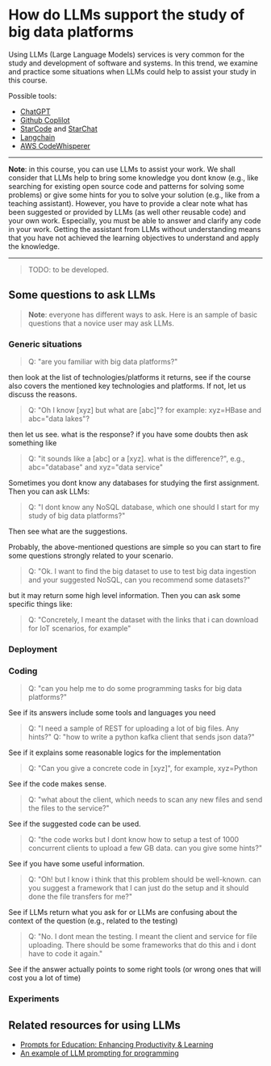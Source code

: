 # How do LLMs support the study of big data platforms

Using LLMs (Large Language Models) services is very common for the study and development of software and systems. In this trend, we examine and practice some situations when LLMs could help to assist your study in this course.

Possible tools:
- [ChatGPT](https://chat.openai.com)
- [Github Coplilot](https://github.com/features/copilot)
- [StarCode](https://github.com/bigcode-project/starcoder) and [StarChat](https://huggingface.co/spaces/HuggingFaceH4/starchat-playground)
- [Langchain](https://python.langchain.com/docs/get_started)
- [AWS CodeWhisperer](https://aws.amazon.com/codewhisperer/)
---

**Note**: in this course, you can use LLMs to assist your work. We shall consider that LLMs help to bring some knowledge you dont know (e.g., like searching for existing open source code and patterns for solving some problems) or give some hints for you to solve your solution (e.g., like from a teaching assistant). However, you have to provide a clear note what has been suggested or provided by LLMs (as well other reusable code) and your own work. Especially, you must be able to answer and clarify any code in your work. Getting the assistant from LLMs without understanding means that you have not achieved the learning objectives to understand and apply the knowledge.

---

>TODO: to be developed. 

## Some questions to ask LLMs

>**Note**: everyone has different ways to ask. Here is an sample of basic questions that a novice user may ask LLMs. 

### Generic situations 
>Q: "are you familiar with big data platforms?"

then look at the list of technologies/platforms it returns, see if the course also covers the mentioned key technologies and platforms. If not, let us discuss the reasons. 
>Q: "Oh I know [xyz] but what are [abc]"? for example: xyz=HBase and abc="data lakes"?

then let us see. what is the response? if you have some doubts then ask something like 
>Q: "it sounds like a [abc] or a [xyz]. what is the difference?", e.g., abc="database" and xyz="data service"

Sometimes you dont know any databases for studying the first assignment. Then you can ask LLMs:

>Q: "I dont know any NoSQL database, which one should I start for my study of big data platforms?" 

Then see what are the suggestions. 

Probably, the above-mentioned questions are simple so you can start to fire some questions strongly related to your scenario.

>Q: "Ok. I want to find the big dataset to use to test big data ingestion and your suggested NoSQL, can you recommend some datasets?"

but it may return some high level information. Then you can ask some specific things like: 

>Q: "Concretely, I meant the dataset with the links that i can download for IoT scenarios, for example"

### Deployment

### Coding 
>Q: "can you help me to do some programming tasks for big data platforms?"

See if its answers include some tools and languages you need

>Q: "I need a sample of REST for uploading a lot of big files. Any hints?"
>Q: "how to write a python kafka client that sends json data?"

See if it explains some reasonable logics for the implementation 

>Q: "Can you give a concrete code in [xyz]", for example, xyz=Python

See if the code makes sense. 

>Q: "what about the client, which needs to scan any new files and send the files to the service?"

See if the suggested code can be used. 

>Q: "the code works but I dont know how to setup a test of 1000 concurrent clients to upload a few GB data. can you give some hints?"

See if you have some useful information. 
>Q: "Oh! but I know i think that this problem should be well-known. can you suggest a framework that I can just do the setup and it should done the file transfers for me?"

See if LLMs return what you ask for or LLMs are confusing about the context of the question (e.g., related to the testing)

>Q: "No. I dont mean the testing. I meant the client and service for file uploading. There should be some frameworks that do this and i dont have to code it again."

See if the answer actually points to some right tools (or wrong ones that will cost you a lot of time)

### Experiments

## Related resources for using LLMs
- [Prompts for Education: Enhancing Productivity & Learning](https://github.com/microsoft/prompts-for-edu)
- [An example of LLM prompting for programming](https://martinfowler.com/articles/2023-chatgpt-xu-hao.html)